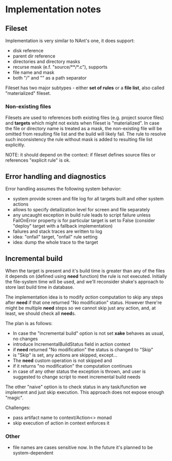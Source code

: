 ﻿# Implementation notes
## Fileset
Implementation is very similar to NAnt's one, it does support:

  * disk reference
  * parent dir reference
  * directories and directory masks
  * recurse mask (e.f. "source/**/*.c"), supports
  * file name and mask
  * both "/" and "\" as a path separator

Fileset has two major subtypes - either **set of rules** or a **file list**, also called "materialized" fileset.

### Non-existing files
Filesets are used to references both existing files (e.g. project source files) and **targets** which might not exists when fileset is "materialized". In case the file or directory name is treated as a mask, the non-existing file will be omitted from resulting file list and the build will likely fail.
The rule to resolve such inconsistency the rule without mask is added to resulting file list explicitly.

NOTE: it should depend on the context: if fileset defines source files or references "explicit rule" is ok.

## Error handling and diagnostics
Error handling assumes the following system behavior:

  * system provide screen and file log for all targets built and other system actions
  * allows to specify detailization level for screen and file separately
  * any uncaught exception in build rule leads to script failure unless FailOnError property is for particular target is set to False
(consider "deploy" target with a fallback implementation)
  * failures and stack traces are written to log
  * idea: "onfail" target, "onfail" rule setting
  * idea: dump the whole trace to the target

## Incremental build
When the target is present and it's build time is greater than any of the files it depends on (defined using **need** function) the rule is not executed.
Initially the file-system time will be used, and we'll reconsider shake's approach to store last build time in database.

The implementation idea is to modify *action* computation to skip any steps after **need** if that one returned "No modification" status. However there're might be multiple **need** steps so we cannot skip just any action, and, at least, we should check all **need**s.

The plan is as follows:

 * In case the "incremental build" option is not set **xake** behaves as usual, no changes
 * introduce IncrementalBuildStatus field in action context
 * if **need** returned "No modification" the status is changed to "Skip"
 * is "Skip" is set, any actions are skipped, except...
 * The **need** custom operation is not skipped and
  * if it returns "no modification" the computation continues
  * in case of any other status the exception is thrown, and user is suggested to change script to meet incremental build needs

The other "naive" option is to check status in any task/function we implement and just skip execution. This approach does not expose enough "magic".

Challenges:

  * pass artifact name to context/Action<> monad
  * skip execution of action in context enforces it
  
### Other

  * file names are cases sensitive now. In the future it's planned to be system-dependent

